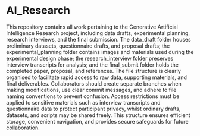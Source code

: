 # AI_Research

This repository contains all work pertaining to the Generative Artificial Intelligence Research project, including data drafts, experimental planning, research interviews, and the final submission. The data_draft folder houses preliminary datasets, questionnaire drafts, and proposal drafts; the experimental_planning folder contains images and materials used during the experimental design phase; the research_interview folder preserves interview transcripts for analysis; and the final_submit folder holds the completed paper, proposal, and references. The file structure is clearly organised to facilitate rapid access to raw data, supporting materials, and final deliverables. Collaborators should create separate branches when making modifications, use clear commit messages, and adhere to file naming conventions to prevent confusion. Access restrictions must be applied to sensitive materials such as interview transcripts and questionnaire data to protect participant privacy, whilst ordinary drafts, datasets, and scripts may be shared freely. This structure ensures efficient storage, convenient navigation, and provides secure safeguards for future collaboration.

